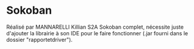 # Sokoban
Réalisé par MANNARELLI Killian S2A
Sokoban complet, nécessite juste d'ajouter la librairie à son IDE pour le faire fonctionner (.jar fourni dans le dossier "rapportetdriver").
